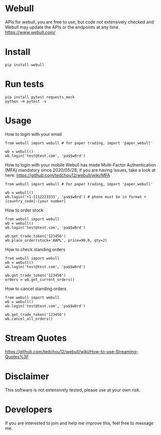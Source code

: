 # Webull
APIs for webull, you are free to use, but code not extensively checked and Webull may update the APIs or the endpoints at any time.
https://www.webull.com/


# Install

```
pip install webull
```

# Run tests

```
pip install pytest requests_mock
python -m pytest -v
```

# Usage

How to login with your email
```
from webull import webull # for paper trading, import 'paper_webull'

wb = webull()
wb.login('test@test.com', 'pa$$w0rd')

```

How to login with your mobile
Webull has made Multi-Factor Authentication (MFA) mandatory since 2020/05/28, if you are having issues, take a look at here:
https://github.com/tedchou12/webull/wiki/MFA
```
from webull import webull # for paper trading, import 'paper_webull'

wb = webull()
wb.login('+1-1112223333', 'pa$$w0rd') # phone must be in format +[country_code]-[your number]

```

How to order stock
```
from webull import webull
wb = webull()
wb.login('test@test.com', 'pa$$w0rd')

wb.get_trade_token('123456')
wb.place_order(stock='AAPL', price=90.0, qty=2)
```

How to check standing orders
```
from webull import webull
wb = webull()
wb.login('test@test.com', 'pa$$w0rd')

wb.get_trade_token('123456')
orders = wb.get_current_orders()
```

How to cancel standing orders
```
from webull import webull
wb = webull()
wb.login('test@test.com', 'pa$$w0rd')

wb.get_trade_token('123456')
wb.cancel_all_orders()
```

# Stream Quotes
https://github.com/tedchou12/webull/wiki/How-to-use-Streaming-Quotes%3F

# Disclaimer
This software is not extensively tested, please use at your own risk.

# Developers
If you are interested to join and help me improve this, feel free to message me.
